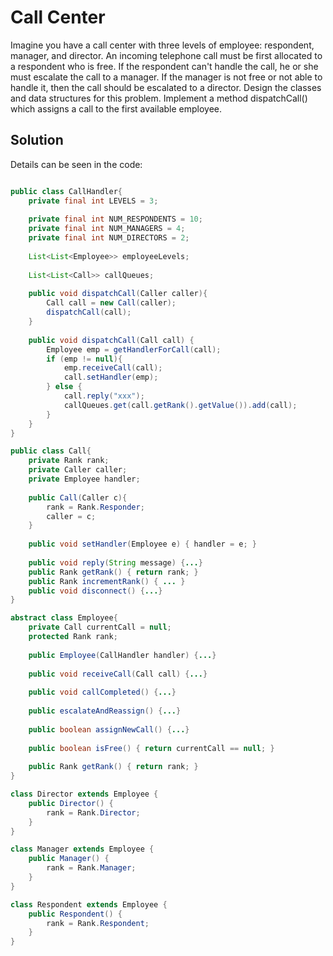 # Call Center

Imagine you have a call center with three levels of employee: respondent, manager, and director. An incoming telephone call must be first allocated to a respondent who is free. If the respondent can't handle the call, he or she must escalate the call to a manager. If the manager is not free or not able to handle it, then the call should be escalated to a director. Design the classes and data structures for this problem. Implement a method dispatchCall() which assigns a call to the first available employee.

## Solution

Details can be seen in the code:

```java

public class CallHandler{
    private final int LEVELS = 3;
    
    private final int NUM_RESPONDENTS = 10;
    private final int NUM_MANAGERS = 4;
    private final int NUM_DIRECTORS = 2;
    
    List<List<Employee>> employeeLevels;
    
    List<List<Call>> callQueues;
    
    public void dispatchCall(Caller caller){
        Call call = new Call(caller);
        dispatchCall(call);
    }
    
    public void dispatchCall(Call call) {
        Employee emp = getHandlerForCall(call);
        if (emp != null){
            emp.receiveCall(call);
            call.setHandler(emp);
        } else {
            call.reply("xxx");
            callQueues.get(call.getRank().getValue()).add(call);
        }
    }
}

public class Call{
    private Rank rank;
    private Caller caller;
    private Employee handler;
    
    public Call(Caller c){
        rank = Rank.Responder;
        caller = c;
    }
    
    public void setHandler(Employee e) { handler = e; }
    
    public void reply(String message) {...}
    public Rank getRank() { return rank; }
    public Rank incrementRank() { ... }
    public void disconnect() {...}
}

abstract class Employee{
    private Call currentCall = null;
    protected Rank rank;
    
    public Employee(CallHandler handler) {...}
    
    public void receiveCall(Call call) {...}
    
    public void callCompleted() {...}
    
    public escalateAndReassign() {...}
    
    public boolean assignNewCall() {...}
    
    public boolean isFree() { return currentCall == null; }
    
    public Rank getRank() { return rank; }
}

class Director extends Employee {
    public Director() {
        rank = Rank.Director;
    }
}

class Manager extends Employee {
    public Manager() {
        rank = Rank.Manager;
    }
}

class Respondent extends Employee {
    public Respondent() {
        rank = Rank.Respondent;
    }
}

```


